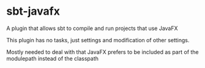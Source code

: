 # sbt-javafx

A plugin that allows sbt to compile and run projects that use JavaFX

This plugin has no tasks, just settings and modification of other settings.

Mostly needed to deal with that JavaFX prefers to be included as part of the modulepath instead of the classpath
